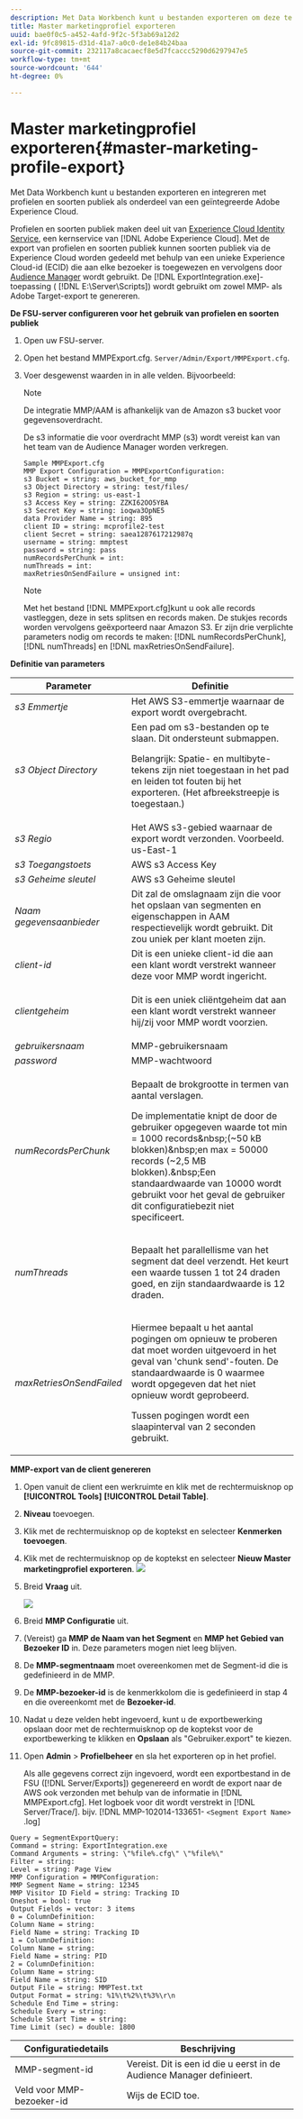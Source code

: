 ```yaml
---
description: Met Data Workbench kunt u bestanden exporteren om deze te integreren met de exportopties voor profielen en soorten publiek als onderdeel van een geïntegreerde Adobe Experience Cloud.
title: Master marketingprofiel exporteren
uuid: bae0f0c5-a452-4afd-9f2c-5f3ab69a12d2
exl-id: 9fc89815-d31d-41a7-a0c0-de1e84b24baa
source-git-commit: 232117a8cacaecf8e5d7fcaccc5290d6297947e5
workflow-type: tm+mt
source-wordcount: '644'
ht-degree: 0%

---
```


# Master marketingprofiel exporteren{#master-marketing-profile-export}

Met Data Workbench kunt u bestanden exporteren en integreren met profielen en soorten publiek als onderdeel van een geïntegreerde Adobe Experience Cloud.

<!-- <a id="section_731922BC8628479198A41EF3EA72F2FF"></a> -->

Profielen en soorten publiek maken deel uit van [Experience Cloud Identity Service](https://experienceleague.adobe.com/docs/id-service/using/home.html), een kernservice van [!DNL Adobe Experience Cloud]. Met de export van profielen en soorten publiek kunnen soorten publiek via de Experience Cloud worden gedeeld met behulp van een unieke Experience Cloud-id (ECID) die aan elke bezoeker is toegewezen en vervolgens door [Audience Manager](https://experienceleague.adobe.com/docs/audience-manager/user-guide/aam-home.html) wordt gebruikt. De [!DNL ExportIntegration.exe]-toepassing ( [!DNL E:\Server\Scripts]) wordt gebruikt om zowel MMP- als Adobe Target-export te genereren.

**De FSU-server configureren voor het gebruik van profielen en soorten publiek**

1. Open uw FSU-server.
1. Open het bestand MMPExport.cfg. `Server/Admin/Export/MMPExport.cfg`.
1. Voer desgewenst waarden in in alle velden. Bijvoorbeeld:

   >[!NOTE]
   >
   >De integratie MMP/AAM is afhankelijk van de Amazon s3 bucket voor gegevensoverdracht.
   >
   >
   >De s3 informatie die voor overdracht MMP (s3) wordt vereist kan van het team van de Audience Manager worden verkregen.

   ```
   Sample MMPExport.cfg
   MMP Export Configuration = MMPExportConfiguration: 
   s3 Bucket = string: aws_bucket_for_mmp 
   s3 Object Directory = string: test/files/ 
   s3 Region = string: us-east-1 
   s3 Access Key = string: ZZKI62OO5YBA 
   s3 Secret Key = string: ioqwa3OpNE5 
   data Provider Name = string: 895 
   client ID = string: mcprofile2-test 
   client Secret = string: saea1287617212987q 
   username = string: mmptest 
   password = string: pass 
   numRecordsPerChunk = int:  
   numThreads = int:  
   maxRetriesOnSendFailure = unsigned int:
   ```

   >[!NOTE]
   >
   >Met het bestand [!DNL MMPExport.cfg]kunt u ook alle records vastleggen, deze in sets splitsen en records maken. De stukjes records worden vervolgens geëxporteerd naar Amazon S3. Er zijn drie verplichte parameters nodig om records te maken: [!DNL numRecordsPerChunk], [!DNL numThreads] en [!DNL maxRetriesOnSendFailure].

**Definitie van parameters**

<table id="table_DDEFBC45895A4663973F9C2EB9052FEF"> 
 <thead> 
  <tr> 
   <th colname="col1" class="entry"> Parameter </th> 
   <th colname="col2" class="entry"> Definitie </th> 
  </tr> 
 </thead>
 <tbody> 
  <tr> 
   <td colname="col1"> <i>s3 Emmertje</i> </td> 
   <td colname="col2"> Het AWS S3-emmertje waarnaar de export wordt overgebracht. </td> 
  </tr> 
  <tr> 
   <td colname="col1"> <i>s3 Object Directory</i> </td> 
   <td colname="col2"> Een pad om s3-bestanden op te slaan. Dit ondersteunt submappen. <p> <p>Belangrijk:  Spatie- en multibyte-tekens zijn niet toegestaan in het pad en leiden tot fouten bij het exporteren. (Het afbreekstreepje is toegestaan.) </p> </p> </td> 
  </tr> 
  <tr> 
   <td colname="col1"> <i>s3 Regio</i> </td> 
   <td colname="col2"> Het AWS s3-gebied waarnaar de export wordt verzonden. Voorbeeld. us-East-1 </td> 
  </tr> 
  <tr> 
   <td colname="col1"> <i>s3 Toegangstoets</i> </td> 
   <td colname="col2"> AWS s3 Access Key </td> 
  </tr> 
  <tr> 
   <td colname="col1"> <i>s3 Geheime sleutel</i> </td> 
   <td colname="col2"> AWS s3 Geheime sleutel </td> 
  </tr> 
  <tr> 
   <td colname="col1"> <i>Naam gegevensaanbieder</i> </td> 
   <td colname="col2"> Dit zal de omslagnaam zijn die voor het opslaan van segmenten en eigenschappen in AAM respectievelijk wordt gebruikt. Dit zou uniek per klant moeten zijn. </td> 
  </tr> 
  <tr> 
   <td colname="col1"> <i>client-id</i> </td> 
   <td colname="col2"> Dit is een unieke client-id die aan een klant wordt verstrekt wanneer deze voor MMP wordt ingericht. </td> 
  </tr> 
  <tr> 
   <td colname="col1"> <i>clientgeheim</i> </td> 
   <td colname="col2"> <p><i></i>Dit is een uniek cliëntgeheim dat aan een klant wordt verstrekt wanneer hij/zij voor MMP wordt voorzien. </p> </td> 
  </tr> 
  <tr> 
   <td colname="col1"> <i>gebruikersnaam</i> </td> 
   <td colname="col2"> MMP-gebruikersnaam </td> 
  </tr> 
  <tr> 
   <td colname="col1"> <i>password</i> </td> 
   <td colname="col2"> MMP-wachtwoord </td> 
  </tr> 
  <tr> 
   <td colname="col1"> <i>numRecordsPerChunk</i> </td> 
   <td colname="col2"> <p>Bepaalt de brokgrootte in termen van aantal verslagen. </p> <p>De implementatie knipt de door de gebruiker opgegeven waarde tot min = 1000 records&amp;nbsp;(~50 kB blokken)&amp;nbsp;en max = 50000 records (~2,5 MB blokken).&amp;nbsp;Een standaardwaarde van 10000 wordt gebruikt voor het geval de gebruiker dit configuratiebezit niet specificeert. </p> </td> 
  </tr> 
  <tr> 
   <td colname="col1"> <i>numThreads</i> </td> 
   <td colname="col2"> <p>Bepaalt het parallellisme van het segment dat deel verzendt. Het keurt een waarde tussen 1 tot 24 draden goed, en zijn standaardwaarde is 12 draden. </p> </td> 
  </tr> 
  <tr> 
   <td colname="col1"> <i>maxRetriesOnSendFailed</i> </td> 
   <td colname="col2"> <p>Hiermee bepaalt u het aantal pogingen om opnieuw te proberen dat moet worden uitgevoerd in het geval van 'chunk send'-fouten. De standaardwaarde is 0 waarmee wordt opgegeven dat het niet opnieuw wordt geprobeerd. </p> <p>Tussen pogingen wordt een slaapinterval van 2 seconden gebruikt. </p> </td> 
  </tr> 
 </tbody> 
</table>

**MMP-export van de client genereren**

1. Open vanuit de client een werkruimte en klik met de rechtermuisknop op **[!UICONTROL Tools]** **[!UICONTROL Detail Table]**.
1. **Niveau** toevoegen.
1. Klik met de rechtermuisknop op de koptekst en selecteer **Kenmerken toevoegen**.
1. Klik met de rechtermuisknop op de koptekst en selecteer **Nieuw Master marketingprofiel exporteren**. ![](assets/mmp_mmp_export.png)
1. Breid **Vraag** uit.

   ![](assets/mmp_mmp_query.png)

1. Breid **MMP Configuratie** uit.
1. (Vereist) ga **MMP de Naam van het Segment** en **MMP het Gebied van Bezoeker ID** in. Deze parameters mogen niet leeg blijven.
1. De **MMP-segmentnaam** moet overeenkomen met de Segment-id die is gedefinieerd in de MMP.
1. De **MMP-bezoeker-id** is de kenmerkkolom die is gedefinieerd in stap 4 en die overeenkomt met de **Bezoeker-id**.
1. Nadat u deze velden hebt ingevoerd, kunt u de exportbewerking opslaan door met de rechtermuisknop op de koptekst voor de exportbewerking te klikken en **Opslaan** als &quot;Gebruiker\.export&quot; te kiezen.
1. Open **Admin** > **Profielbeheer** en sla het exporteren op in het profiel.

   Als alle gegevens correct zijn ingevoerd, wordt een exportbestand in de FSU ([!DNL Server/Exports]) gegenereerd en wordt de export naar de AWS ook verzonden met behulp van de informatie in [!DNL MMPExport.cfg]. Het logboek voor dit wordt verstrekt in [!DNL Server/Trace/]. bijv. [!DNL MMP-102014-133651- `<Segment Export Name>` .log]

```
Query = SegmentExportQuery: 
Command = string: ExportIntegration.exe 
Command Arguments = string: \"%file%.cfg\" \"%file%\" 
Filter = string: 
Level = string: Page View 
MMP Configuration = MMPConfiguration: 
MMP Segment Name = string: 12345 
MMP Visitor ID Field = string: Tracking ID 
Oneshot = bool: true 
Output Fields = vector: 3 items 
0 = ColumnDefinition: 
Column Name = string: 
Field Name = string: Tracking ID 
1 = ColumnDefinition: 
Column Name = string: 
Field Name = string: PID 
2 = ColumnDefinition: 
Column Name = string: 
Field Name = string: SID 
Output File = string: MMPTest.txt 
Output Format = string: %1%\t%2%\t%3%\r\n 
Schedule End Time = string: 
Schedule Every = string: 
Schedule Start Time = string: 
Time Limit (sec) = double: 1800 
```

| Configuratiedetails | Beschrijving |
|---|---|
| MMP-segment-id | Vereist. Dit is een id die u eerst in de Audience Manager definieert. |
| Veld voor MMP-bezoeker-id | Wijs de ECID toe. |
